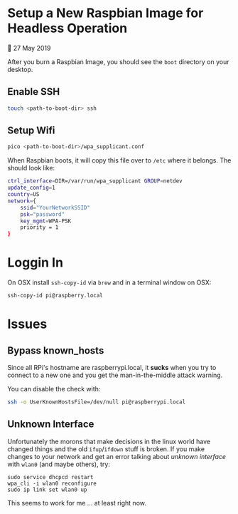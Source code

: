 # Setup a New Raspbian Image for Headless Operation

:date: 27 May 2019

After you burn a Raspbian Image, you should see the `boot` directory on your desktop.

## Enable SSH

```bash
touch <path-to-boot-dir> ssh
```

## Setup Wifi

```bash
pico <path-to-boot-dir>/wpa_supplicant.conf
```

When Raspbian boots, it will copy this file over to `/etc` where it belongs. The should look like:

```bash
ctrl_interface=DIR=/var/run/wpa_supplicant GROUP=netdev
update_config=1
country=US
network={
    ssid="YourNetworkSSID"
    psk="password"
    key_mgmt=WPA-PSK
    priority = 1
}
```

# Loggin In

On OSX install `ssh-copy-id` via `brew` and in a terminal window on OSX:

```bash
ssh-copy-id pi@raspberry.local
```

# Issues

## Bypass known_hosts

Since all RPi's hostname are raspberrypi.local, it **sucks** when you try to connect
to a new one and you get the man-in-the-middle attack warning.

You can disable the check with:

```bash
ssh -o UserKnownHostsFile=/dev/null pi@raspberrypi.local
```

## Unknown Interface

Unfortunately the morons that make decisions in the linux world have changed things
and the old `ifup`/`ifdown` stuff is broken. If you make changes to your network
and get an error talking about *unknown interface* with `wlan0` (and maybe others), 
try:

```
sudo service dhcpcd restart
wpa_cli -i wlan0 reconfigure
sudo ip link set wlan0 up
```

This seems to work for me ... at least right now.
